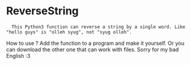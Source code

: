 # ReverseString
      This Python3 function can reverse a string by a single word. Like "hello guys" is "olleh syug", not "syug olleh".
How to use ?
Add the function to a program and make it yourself.
Or you can download the other one that can work with files.
Sorry for my bad English :3
